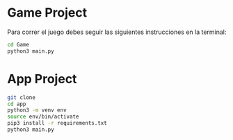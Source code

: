 # Game Project

Para correr el juego debes seguir las siguientes instrucciones en la terminal: 

```sh
cd Game
python3 main.py
```


# App Project

```sh
git clone
cd app
python3 -m venv env
source env/bin/activate
pip3 install -r requirements.txt
python3 main.py
```

